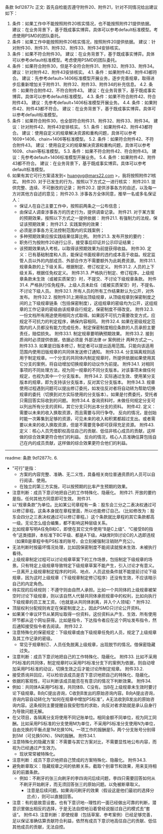 条款 9d12877c 正文:
 首先自检能否遵守附件20、附件21，针对不同情况给出建议如下：
1. 条件：如果工作中不能按照附件20核实情况，也不能按照附件21提供依据。
建议：在业务背景下，基于既成事实博弈。具体可以参考default标准模型。考虑使用PSMD的团队委托。
2. 条件：如果工作中能按照附件20核实情况，按照附件20提供依据。
建议：针对附件30、附件31、附件32、附件33、附件34安排核实。
3. 条件：如果不符合附件30。
建议：在业务背景下，基于既成事实博弈。具体可以参考default标准模型。考虑使用PSMD的团队委托。
4. 条件：如果符合附件30，但是不全符合附件31、附件32、附件33、附件34。
建议：针对附件42、附件43安排核实。
4.1. 条件：如果附件42、附件43都符合。
建议：先参考default+1406标准模型开展业务，逐步完善规章，取得进步后重新增加关于附件31、附件32、附件33、附件34的补充信息。
4.2. 条件：如果符合附件42、不符合附件43。
建议：在业务背景下，基于既成事实博弈。具体可以参考default标准模型。
4.3. 条件：如果不符合附件42、符合附件43。
建议：先参考default+1406标准模型开展业务。
4.4. 条件：如果附件42、附件43都不符合。
建议：在业务背景下，基于既成事实博弈。具体可以参考default标准模型。
5. 条件：如果符合附件30，也全部符合附件31、附件32、附件33、附件34。
建议：针对附件42、附件43安排核实。
5.1. 条件：如果附件42、附件43都符合。
建议：使用自定义的规章解决资源和重构问题，具体可以参考1609+1406、chain+1406等标准模型。
5.2. 条件：如果符合附件42、不符合附件43。
建议：使用自定义的规章解决资源和重构问题，具体可以参考1609、chain等标准模型。
5.3. 条件：如果不符合附件42、符合附件43。
建议：先参考default+1406标准模型开展业务。
5.4. 条件：如果附件42、附件43都不符合。
建议：在业务背景下，基于既成事实博弈。具体可以参考default标准模型。
6. 如果有其它可行方案请发到< huangyg@mars22.com >，我将按照附件21核实。
附件20. 对于已发生的行为，按照以下方式之一进行核实：
附件20.1. 提供完整、连续、不可删改的记录；
附件20.2. 提供涉事各方的自述，以及每一方对其他方自述的意见；
附件20.3. 涉事各方全体同意，推举一名或多名保证人：
    - 保证人在自己主要工作中，按照前两条之一公布信息；
    - 由保证人调查涉事各方的历史行为，提供调查记录。
附件21. 对于某方案的预期效果，按照以下方式之一提供依据：
附件21.1. 有强制力的法规，保证该预期效果；
附件21.2. 实践案例的效果：
    - 必须是涉事各方无法控制范围内的实践案例；
    - 多种预期效果应按实践结果估算比例。
附件21.3. 发布开放的要约：
    - 职务行为按附件20进行公示，接受事后印证并公示印证结果；
    - 该预期效果纳入考核，以取得该预期效果为前提获得收益。
附件30. 定义：已有基础制度和人员，能保证书面规章的违约成本高于收益。规定监管人员以外的内部成员、外部合作方不需要额外为此耗费资源。
附件31.1. 规章条款的上下级关系，根据制定、修订权定义。
附件31.2. 人员的上下级关系，根据任免权定义。
附件31.3. 严格执行制定、修订程序。上级规章条款未生效（或被实质架空）时，不提交、不讨论下级规章条款。
附件31.4. 严格执行任免程序。上级人员未赴任（或被实质架空）时，不提名、不讨论下级人员。
附件32.1. 所有人员的所有工作结果默认为公开，对外发布。
附件32.2. 按附件31上溯得出顶级规章，从顶级规章到保密制度之间的上下级规章链条（包括保密制度），这组规章的密级均为公开，这组规章的工作记录的密级由该规章自行规定，保密制度不得改变。
附件32.3. 一份文档所有用途使用相同方式取得。如果因不可抗力需要改变方式，应规定不可抗力的判定程序，确保内容相同。
附件32.4. 如果在密级规定范围内的人员都没有能力完成任务，制定保密制度相应条款的人员承担主要责任，赔偿损失。
附件33.1. 制定规章要明确预期效果。
附件33.2. 接到质询时必须提供依据，依据必须是 外部法律 or 案例统计 两种方式之一。
附件33.3. 如果是旧版本修订，制定者可以提出适用范围。只能向该适用范围内使用旧版规章的共同体发送修订通知。
附件33.4. 分支隔离规则适用于制定规章。一个分支的共同体内制定规章时，所提供依据如果使用其它分支的案例，将自动增加切换规章的动议作为前提。
附件34.1. 对相同事项的不同处理方法，视为同一规章的不同分支版本。对该事项未做任何规定，也视为其中一个分支版本。
附件34.2. 实际通过生效、使用某分支版本的规章，即为支持该分支版本，反对其它分支版本。
附件34.3. 规章使用过程遇到问题可以提出修订委托，如发往反对者将自动转为帮助切换规章的委托（切换到对方实际使用的分支版本）。如果是付费委托，受托者只需回答实际收到的问题。
附件34.4. 查询资料时，未做任何规定分支可以列出所有分支的资料，其它分支只列出本分支的资料。
附件42. 定义：需要以未来的收入换取资源，而且需要与同行争夺。
反向的情况，是创始时能一次筹集到足够的资源，可见未来的收入和积累都超过支出。或者需要以未来的收入换取资源，但是不需要竞争即可获得充足资源。
附件43. 定义：核心人员凭借职权高估自己的贡献、低估非核心成员的贡献，这样做的综合效果更符合他们的利益。
反向的情况，核心人员准确估算包括自己在内的成员贡献，这样做的综合效果更符合他们的利益。

---
readme:
条款 9d12877c. 6.
- "可行"是指：
  - 方案的内容完整、准确、无二义性，具备相关岗位普通资质的人员可以自行阅读、使用。
  - 在独立的第三方实施，可以按预期的比率产生预期的效果。
- 注意判断：成员下意识地把自己的工作特殊化、隐蔽化。
附件21.
开放的要约是指，任何其他方同意即可生效。
附件31.
- 以“规章条款”为单位。比如某公司章程有一条：股东会三分之二表决权通过可以修订章程。这条本身就在章程里面，所以也能修订自己。（比如修改为：股东会四分之三表决权通过可以修订章程。）这个条款就比章程的其它条款都高一级。无论怎么组合编集，都不影响这种层级关系。
- 比如规章写明A任免B和C，即使在其它文件使用“B是C上级”、“C接受B的指令”这类措辞，本标准下BC平级、都是A下级。A缺席时B讨论C的人选即违规（如果B是章程中有PS标准的账号，会立刻被强制注销财产充公）。
- 无法判断时按最坏情况处理，比如因保密制度不能阅读就按未生效、未被执行看待。
- 上级规章制定过程可以讨论规章草案下的工作场景，包括制定下级规章的场景。只有特定上级规章导致特定下级规章草案不能产生，引入讨论才有意义。一旦离开上级规章制定程序的时间、地点、人员这些条件就不能提前讨论下级规章，因为这时上级规章（下级规章制定修订程序）还没有生效，不应该暗示自己的内定角色。
- 待实现的后续规则：不遵守则由自然人承担。比如一个共同体的上级规章被架空时讨论下级规章，则以该自然人代替共同体承担规章中的权利，比如向执行下级规章的员工发工资。（也就是从共同体剥离，并入个人领域）"
附件32.
- 顶层权利分配规则肯定在保密制度之上，因此PSMD只讨论公开资料。
- 如果某个审议环节从某网址取得一份资料，这份资料从产生、生效、所有使用环节都从这个网址获得。比如是指令，下达指令者应在这个网址发布指令，然后通知接受指令者去阅读。
附件32.2.
- 注意特殊化的保密规定：下级规章或由下级规章任免的人员，规定了上级规章及其工作记录的密级。
  - 常见于规章制订、人员任免脱离上级规章，出现脱节的情况。借保密隐藏过失。
- 注意判断：成员下意识地把自己的工作特殊化、隐蔽化。
附件33.
比如不采用PS标准的共同体，制定规章时以采用PS标准分支下的案例为依据，则自动增加采用PS标准的动议，切换生效之后才能讨论所制定规章。
附件33.2.
- 接受质询并回应，可以检验该成员是否下意识地把自己的特殊化、隐蔽化。
- 依据的客观性，可以判断该成员能否在有意识的情况下判断效果。
附件34.
- 例如：共同体A采用PS标准，共同体B、C没有。当B在上级规章未生效时要讨论下级规章。B向C提出咨询，C收到B发出的原始咨询内容。B向A提出咨询，咨询内容自动转化为“如何在规章中增加PS标准”，A无法收到B发出的原始咨询内容。这条规则主要提醒自我安慰性的求助，向反对者求助就是承认自身行为导致问题无解。
- 在父项目，各隔离分支将使用不同记账单位。相同金额不同单位，视为同工同酬。比如采用PS标准的分支使用M为单位，不采用PS标准分支使用N为单位，自由兑换的平衡点是1M兑换10N。一项工作的报酬是5，两个分支账号分别得到5M（可兑换50N）、5N的报酬。
附件34.1.
- 注意特殊化的隐藏方案：不需要与其它方案对比，不需要显性地公布内容，而视为已经通过产生效力。
  - 现状常常被特殊化。
- 注意判断：成员下意识地把自己赞成的方案特殊化、隐蔽化。
附件34.3.
- 避免断章取义：隐藏规章之间的依赖关系，截取个别章节和效果，用来支持相反的前置条款。
  - 例如：不刷牙的张三向刷牙的李四询问后续问题，李四只需要回答如何从不刷牙开始刷牙，而无须回答张三的原始问题。以免被断章取义。
    - 注意是后续问题。如果询问刷牙的效果（假设这是他们最初的选择分岔点），则可以直接回答。
- 注意：有的是故意设套。也有下意识地--理性的一面已经做出可靠的判断，潜意识里做出相反的选择，于是无法自控地沿着曾经说服过自己的模式去“套话”。
附件43.
注意判断：即使规章（包括草案、参考案例）已经足够完善，足以保证准确估算贡献符合利益，依然有成员下意识地高估自己的贡献、低估其他成员的贡献，无法自控。

